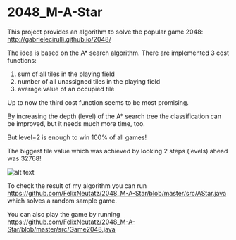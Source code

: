 2048_M-A-Star
=============

This project provides an algorithm to solve the popular game 2048: http://gabrielecirulli.github.io/2048/

The idea is based on the A* search algorithm. There are implemented 3 cost functions:

1. sum of all tiles in the playing field
2. number of all unassigned tiles in the playing field
3. average value of an occupied tile

Up to now the third cost function seems to be most promising.

By increasing the depth (level) of the A* search tree the classification can be improved, but it needs much more time, too.

But level=2 is enough to win 100% of all games!

The biggest tile value which was achieved by looking 2 steps (levels) ahead was 32768!

![alt text](https://github.com/FelixNeutatz/2048_M-A-Star/blob/master/img/biggest_value.png "Playing field with 32768 tile")


To check the result of my algorithm you can run https://github.com/FelixNeutatz/2048_M-A-Star/blob/master/src/AStar.java
which solves a random sample game.


You can also play the game by running https://github.com/FelixNeutatz/2048_M-A-Star/blob/master/src/Game2048.java
